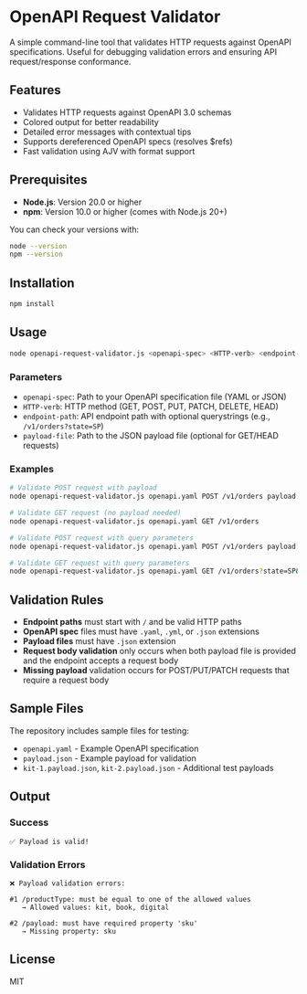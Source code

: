 # OpenAPI Request Validator

A simple command-line tool that validates HTTP requests against OpenAPI specifications. Useful for debugging validation errors and ensuring API request/response conformance.

## Features

- Validates HTTP requests against OpenAPI 3.0 schemas
- Colored output for better readability
- Detailed error messages with contextual tips
- Supports dereferenced OpenAPI specs (resolves $refs)
- Fast validation using AJV with format support

## Prerequisites

- **Node.js**: Version 20.0 or higher
- **npm**: Version 10.0 or higher (comes with Node.js 20+)

You can check your versions with:
```bash
node --version
npm --version
```

## Installation

```bash
npm install
```

## Usage

```bash
node openapi-request-validator.js <openapi-spec> <HTTP-verb> <endpoint-path> [payload-file]
```

### Parameters

- `openapi-spec`: Path to your OpenAPI specification file (YAML or JSON)
- `HTTP-verb`: HTTP method (GET, POST, PUT, PATCH, DELETE, HEAD)
- `endpoint-path`: API endpoint path with optional querystrings (e.g., `/v1/orders?state=SP`)
- `payload-file`: Path to the JSON payload file (optional for GET/HEAD requests)

### Examples

```bash
# Validate POST request with payload
node openapi-request-validator.js openapi.yaml POST /v1/orders payload.json

# Validate GET request (no payload needed)
node openapi-request-validator.js openapi.yaml GET /v1/orders

# Validate POST request with query parameters
node openapi-request-validator.js openapi.yaml POST /v1/orders payload.json

# Validate GET request with query parameters
node openapi-request-validator.js openapi.yaml GET /v1/orders?state=SP&limit=10
```

## Validation Rules

- **Endpoint paths** must start with `/` and be valid HTTP paths
- **OpenAPI spec** files must have `.yaml`, `.yml`, or `.json` extensions
- **Payload files** must have `.json` extension
- **Request body validation** only occurs when both payload file is provided and the endpoint accepts a request body
- **Missing payload** validation occurs for POST/PUT/PATCH requests that require a request body

## Sample Files

The repository includes sample files for testing:

- `openapi.yaml` - Example OpenAPI specification
- `payload.json` - Example payload for validation
- `kit-1.payload.json`, `kit-2.payload.json` - Additional test payloads

## Output

### Success
```
✅ Payload is valid!
```

### Validation Errors
```
❌ Payload validation errors:

#1 /productType: must be equal to one of the allowed values
   → Allowed values: kit, book, digital

#2 /payload: must have required property 'sku'
   → Missing property: sku
```

## License

MIT
